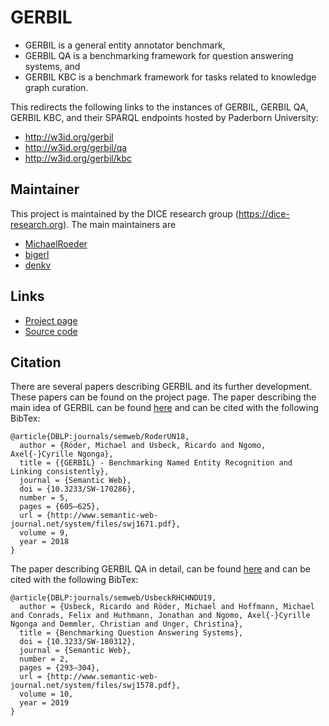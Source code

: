 # GERBIL
* GERBIL is a general entity annotator benchmark,
* GERBIL QA is a benchmarking framework for question answering systems, and
* GERBIL KBC is a benchmark framework for tasks related to knowledge graph curation.

This redirects the following links to the instances of GERBIL, GERBIL QA, GERBIL KBC, and their SPARQL endpoints hosted by Paderborn University:
* http://w3id.org/gerbil
* http://w3id.org/gerbil/qa
* http://w3id.org/gerbil/kbc

## Maintainer

This project is maintained by the DICE research group (https://dice-research.org). The main maintainers are

* [MichaelRoeder](https://github.com/MichaelRoeder)
* [bigerl](https://github.com/bigerl)
* [denkv](https://github.com/denkv)

## Links

* [Project page](http://gerbil.aksw.org/)
* [Source code](https://github.com/dice-group/gerbil)

## Citation

There are several papers describing GERBIL and its further development. These papers can be found on the project page. The paper describing the main idea of GERBIL can be found [here](http://www.semantic-web-journal.net/system/files/swj1671.pdf) and can be cited with the following BibTex:
```
@article{DBLP:journals/semweb/RoderUN18,
  author = {Röder, Michael and Usbeck, Ricardo and Ngomo, Axel{-}Cyrille Ngonga},
  title = {{GERBIL} - Benchmarking Named Entity Recognition and Linking consistently},
  journal = {Semantic Web},
  doi = {10.3233/SW-170286},
  number = 5,
  pages = {605–625},
  url = {http://www.semantic-web-journal.net/system/files/swj1671.pdf},
  volume = 9,
  year = 2018
}
```
The paper describing GERBIL QA in detail, can be found [here](http://www.semantic-web-journal.net/system/files/swj1578.pdf) and can be cited with the following BibTex:
```
@article{DBLP:journals/semweb/UsbeckRHCHNDU19,
  author = {Usbeck, Ricardo and Röder, Michael and Hoffmann, Michael and Conrads, Felix and Huthmann, Jonathan and Ngomo, Axel{-}Cyrille Ngonga and Demmler, Christian and Unger, Christina},
  title = {Benchmarking Question Answering Systems},
  doi = {10.3233/SW-180312},
  journal = {Semantic Web},
  number = 2,
  pages = {293–304},
  url = {http://www.semantic-web-journal.net/system/files/swj1578.pdf},
  volume = 10,
  year = 2019
}
```
